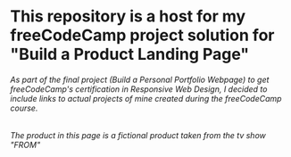 # This repository is a host for my freeCodeCamp project solution for "Build a Product Landing Page"
###### As part of the final project (Build a Personal Portfolio Webpage) to get freeCodeCamp's certification in Responsive Web Design, I decided to include links to actual projects of mine created during the freeCodeCamp course.
###### The product in this page is a fictional product taken from the tv show "FROM"
